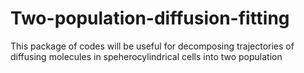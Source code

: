 # Two-population-diffusion-fitting
This package of codes will be useful for decomposing trajectories of diffusing molecules in speherocylindrical cells into two population
